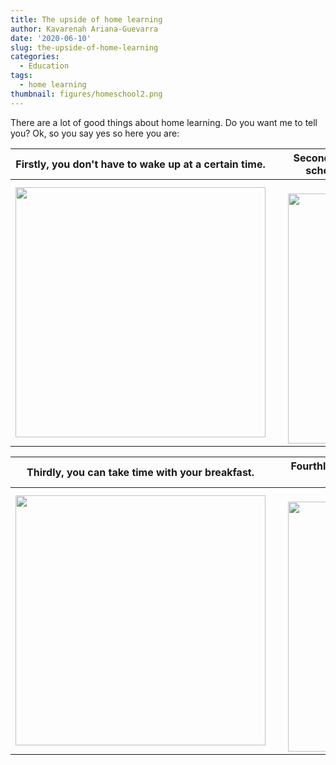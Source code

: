 ```yaml
---
title: The upside of home learning
author: Kavarenah Ariana-Guevarra
date: '2020-06-10'
slug: the-upside-of-home-learning
categories:
  - Education
tags:
  - home learning
thumbnail: figures/homeschool2.png
---
```


There are a lot of good things about home learning. Do you want me to tell you? Ok, so you say yes so here you are:

**Firstly**, you don't have to wake up at a certain time. | &nbsp; &nbsp; | **Secondly**, you don't have to take the bus or go to school in your car. You're already at school!
:---: | :---: | :---:
<img src="https://raw.githubusercontent.com/europa-ee/news/master/static/figures/homeschool1.png" width="400px"/> | &nbsp; &nbsp; | =<img src="https://raw.githubusercontent.com/europa-ee/news/master/static/figures/homeschool2.png" width="400px"/>


**Thirdly**, you can take time with your breakfast. | &nbsp; &nbsp; | **Fourthly**, you can have prolonged breaks because your parents are busy.
:---: | :---: | :---:
<img src="https://raw.githubusercontent.com/europa-ee/news/master/static/figures/homeschool3.png" width="400px"/> | &nbsp; &nbsp; | =<img src="https://raw.githubusercontent.com/europa-ee/news/master/static/figures/homeschool4.png" width="400px"/>


<br>
<br>

